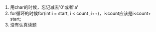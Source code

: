 1. 用char的时候，忘记减去'0'或者'a'
2. for循环的时候for(int i = start, i < count ;i++)，i<count应该是i<count+ start;
3. 没有认真读题